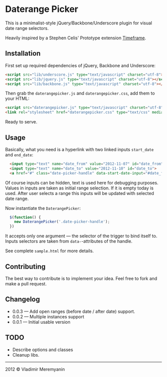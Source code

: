 # Daterange Picker

This is a minimalist-style jQuery/Backbone/Underscore plugin for visual date range selectors.

Heavily inspired by a Stephen Celis' Prototype extension [Timeframe](http://stephencelis.github.com/timeframe/).

## Installation

First set up required dependencies of jQuery, Backbone and Underscore:

```html
<script src="lib/underscore.js" type="text/javascript" charset="utf-8"></script>
<script src="lib/jquery.js" type="text/javascript" charset="utf-8"></script>
<script src="lib/backbone.js" type="text/javascript" charset="utf-8"></script>
```

Then grab the `daterangepicker.js` and `daterangepicker.css`, add them to your HTML:

```html
<script src="daterangepicker.js" type="text/javascript" charset="utf-8"></script>
<link rel="stylesheet" href="daterangepicker.css" type="text/css" media="screen">
```

Ready to serve.

## Usage

Basically, what you need is a hyperlink with two linked inputs `start_date` and `end_date`:

```html
  <input type="text" name="date_from" value="2012-11-07" id="date_from"> — 
  <input type="text" name="date_to" value="2012-11-10" id="date_to">
  <a href="#" class="date-picker-handle" data-start-date-input="#date_from" data-end-date-input="#date_to">show datepicker</a>
```

Of course inputs can be hidden, text is used here for debugging purposes. Values in inputs are taken as initial range selection. If it is empty today is used. After user selects a range this inputs will be updated with selected date range.

Now instantiate the `DaterangePicker`:

```javascript
  $(function() {
    new DaterangePicker('.date-picker-handle');
  })
```

It accepts only one argument — the selector of the trigger to bind itself to. Inputs selectors are taken from `data-`-attributes of the handle.

See complete `sample.html` for more details.

## Contributing

The best way to contribute is to implement your idea. Feel free to fork and make a pull request.

## Changelog

* 0.0.3 — Add open ranges (before date / after date) support.
* 0.0.2 — Multiple instances support
* 0.0.1 — Initial usable version

## TODO

* Describe options and classes
* Cleanup libs.

---

2012 © Vladimir Meremyanin
